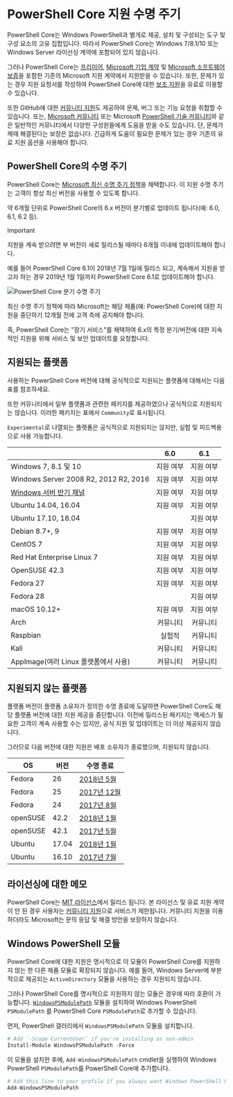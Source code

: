 # <a name="powershell-core-support-lifecycle"></a>PowerShell Core 지원 수명 주기

PowerShell Core는 Windows PowerShell과 별개로 제공, 설치 및 구성되는 도구 및 구성 요소의 고유 집합입니다.
따라서 PowerShell Core는 Windows 7/8.1/10 또는 Windows Server 라이선싱 계약에 포함되어 있지 않습니다.

그러나 PowerShell Core는 [프리미어][], [Microsoft 기업 계약][enterprise-agreement] 및 [Microsoft 소프트웨어 보증][assurance]을 포함한 기존의 Microsoft 지원 계약에서 지원받을 수 있습니다.
또한, 문제가 있는 경우 지원 요청서를 작성하여 PowerShell Core에 대한 [보조 지원][]을 유료로 이용할 수 있습니다.

또한 GitHub에 대한 [커뮤니티 지원][]도 제공하여 문제, 버그 또는 기능 요청을 취합할 수 있습니다.
또는, [Microsoft 커뮤니티][] 또는 Microsoft [PowerShell 기술 커뮤니티][]와 같은 일반적인 커뮤니티에서 다양한 구성원들에게 도움을 받을 수도 있습니다.
단, 문제가 제때 해결된다는 보장은 없습니다.
긴급하게 도움이 필요한 문제가 있는 경우 기존의 유료 지원 옵션을 사용해야 합니다.

## <a name="lifecycle-of-powershell-core"></a>PowerShell Core의 수명 주기

PowerShell Core는 [Microsoft 최신 수명 주기 정책][modern]을 채택합니다.
이 지원 수명 주기는 고객이 항상 최신 버전을 사용할 수 있도록 합니다.

약 6개월 단위로 PowerShell Core의 6.x 버전이 분기별로 업데이트 됩니다(예: 6.0, 6.1, 6.2 등).

> [!IMPORTANT]
> 지원을 계속 받으려면 부 버전이 새로 릴리스될 때마다 6개월 이내에 업데이트해야 합니다.

예를 들어 PowerShell Core 6.1이 2018년 7월 1일에 릴리스 되고, 계속해서 지원을 받고자 하는 경우 2019년 1월 1일까지 PowerShell Core 6.1로 업데이트해야 합니다.

![PowerShell Core 분기 수명 주기][lifecycle-chart]

최신 수명 주기 정책에 따라 Microsoft는 해당 제품(예: PowerShell Core)에 대한 지원을 중단하기 12개월 전에 고객 측에 공지해야 합니다.

즉, PowerShell Core는 "장기 서비스"를 채택하여 6.x의 특정 분기/버전에 대한 지속적인 지원을 위해 서비스 및 보안 업데이트를 요청합니다.

## <a name="supported-platforms"></a>지원되는 플랫폼

사용하는 PowerShell Core 버전에 대해 공식적으로 지원되는 플랫폼에 대해서는 다음 표를 참조하세요.

또한 커뮤니티에서 일부 플랫폼과 관련한 패키지를 제공하였으나 공식적으로 지원되지는 않습니다.
이러한 패키지는 표에서 `Community`로 표시됩니다.

`Experimental`로 나열되는 플랫폼은 공식적으로 지원되지는 않지만, 실험 및 피드백용으로 사용 가능합니다.

|                                                   | 6.0         | 6.1         |
|---------------------------------------------------|:-----------:|:-----------:|
| Windows 7, 8.1 및 10                            | 지원 여부   | 지원 여부   |
| Windows Server 2008 R2, 2012 R2, 2016             | 지원 여부   | 지원 여부   |
| [Windows 서버 반기 채널][semi-annual] | 지원 여부   | 지원 여부   |
| Ubuntu 14.04, 16.04                           | 지원 여부   | 지원 여부   |
| Ubuntu 17.10, 18.04                           |             | 지원 여부   |
| Debian 8.7+, 9                                | 지원 여부   | 지원 여부   |
| CentOS 7                                          | 지원 여부   | 지원 여부   |
| Red Hat Enterprise Linux 7                        | 지원 여부   | 지원 여부   |
| OpenSUSE 42.3                                     | 지원 여부   | 지원 여부   |
| Fedora 27                                         | 지원 여부   | 지원 여부   |
| Fedora 28                                         |             | 지원 여부   |
| macOS 10.12+                                      | 지원 여부   | 지원 여부   |
| Arch                                              | 커뮤니티   | 커뮤니티   |
| Raspbian                                          | 실험적| 커뮤니티   |
| Kali                                              | 커뮤니티   | 커뮤니티   |
| AppImage(여러 Linux 플랫폼에서 사용)     | 커뮤니티   | 커뮤니티   |

## <a name="platform-which-are-out-of-support"></a>지원되지 않는 플랫폼

플랫폼 버전이 플랫폼 소유자가 정의한 수명 종료에 도달하면 PowerShell Core도 해당 플랫폼 버전에 대한 지원 제공을 중단합니다. 이전에 릴리스된 패키지는 액세스가 필요한 고객이 계속 사용할 수는 있지만, 공식 지원 및 업데이트는 더 이상 제공되지 않습니다.

그러므로 다음 버전에 대한 지원은 배포 소유자가 종료했으며, 지원되지 않습니다.

| OS       | 버전 | 수명 종료                                                                                 |
|----------|---------|---------------------------------------------------------------------------------------------|
| Fedora   | 26      | [2018년 5월](https://fedoramagazine.org/fedora-26-end-life/)                                  |
| Fedora   | 25      | [2017년 12월](https://fedoramagazine.org/fedora-25-end-life/)                             |
| Fedora   | 24      | [2017년 8월](https://fedoramagazine.org/fedora-24-eol/)                                    |
| openSUSE | 42.2    | [2018년 1월](https://lists.opensuse.org/opensuse-security-announce/2017-11/msg00066.html) |
| openSUSE | 42.1    | [2017년 5월](https://lists.opensuse.org/opensuse-security-announce/2017-05/msg00053.html)     |
| Ubuntu   | 17.04   | [2018년 1월](https://lists.ubuntu.com/archives/ubuntu-announce/2018-January.txt)          |
| Ubuntu   | 16.10   | [2017년 7월](https://lists.ubuntu.com/archives/ubuntu-announce/2017-July/000223.html)        |

## <a name="notes-on-licensing"></a>라이선싱에 대한 메모

PowerShell Core는 [MIT 라이선스][]에서 릴리스 됩니다.
본 라이선스 및 유료 지원 계약이 안 된 경우 사용자는 [커뮤니티 지원][]으로 서비스가 제한됩니다.
커뮤니티 지원을 이용하더라도 Microsoft는 문의 응답 및 해결 방안을 보장하지 않습니다.

## <a name="windows-powershell-module"></a>Windows PowerShell 모듈

PowerShell Core에 대한 지원은 명시적으로 이 모듈이 PowerShell Core를 지원하지 않는 한 다른 제품 모듈로 확장되지 않습니다.
예를 들어, Windows Server에 부분적으로 제공되는 `ActiveDirectory` 모듈을 사용하는 경우 지원되지 않습니다.

그러나 PowerShell Core를 명시적으로 지원하지 않는 모듈은 경우에 따라 호환이 가능합니다.
[`WindowsPSModulePath`][] 모듈을 설치하여 Windows PowerShell `PSModulePath` 를 PowerShell Core `PSModulePath`로 추가할 수 있습니다.

먼저, PowerShell 갤러리에서 `WindowsPSModulePath` 모듈을 설치합니다.

```powershell
# Add `-Scope CurrentUser` if you're installing as non-admin
Install-Module WindowsPSModulePath -Force
```

이 모듈을 설치한 후에, `Add-WindowsPSModulePath` cmdlet을 실행하여 Windows PowerShell `PSModulePath`를 PowerShell Core에 추가합니다.

```powershell
# Add this line to your profile if you always want Windows PowerShell PSModulePath
Add-WindowsPSModulePath
```

[프리미어]: https://www.microsoft.com/en-us/microsoftservices/support.aspx
[enterprise-agreement]: https://www.microsoft.com/en-us/licensing/licensing-programs/enterprise.aspx
[assurance]: https://www.microsoft.com/en-us/licensing/licensing-programs/software-assurance-default.aspx
[커뮤니티 지원]: https://github.com/powershell/powershell/issues
[Microsoft 커뮤니티]: https://answers.microsoft.com/
[PowerShell 기술 커뮤니티]: https://techcommunity.microsoft.com/t5/PowerShell/ct-p/WindowsPowerShell
[보조 지원]: https://support.microsoft.com/assistedsupportproducts
[modern]: https://support.microsoft.com/help/30881/modern-lifecycle-policy
[lifecycle-chart]: ./images/modern-lifecycle.png
[semi-annual]: https://docs.microsoft.com/windows-server/get-started/semi-annual-channel-overview
[MIT 라이선스]: https://github.com/PowerShell/PowerShell/blob/master/LICENSE.txt
[`WindowsPSModulePath`]: https://www.powershellgallery.com/packages/WindowsPSModulePath/
